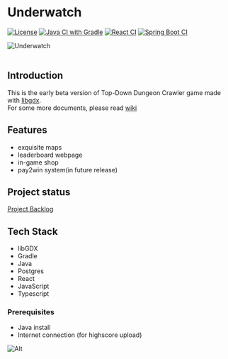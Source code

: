 # Underwatch

[![License](https://img.shields.io/github/license/SE-TINF22B6/Underwatch)](https://github.com/SE-TINF22B6/Underwatch/blob/main/LICENSE)
[![Java CI with Gradle](https://github.com/SE-TINF22B6/Underwatch/actions/workflows/gradle.yml/badge.svg)](https://github.com/SE-TINF22B6/Underwatch/actions/workflows/gradle.yml)
[![React CI](https://github.com/SE-TINF22B6/Underwatch/actions/workflows/react.yml/badge.svg)](https://github.com/SE-TINF22B6/Underwatch/actions/workflows/react.yml)
[![Spring Boot CI](https://github.com/SE-TINF22B6/Underwatch/actions/workflows/spring.yml/badge.svg)](https://github.com/SE-TINF22B6/Underwatch/actions/workflows/spring.yml)

![Underwatch](https://github.com/SE-TINF22B6/Underwatch/assets/11832982/3be5656e-642a-4601-b716-2d651e1303f9)
<br />
<br />

## Introduction

This is the early beta version of Top-Down Dungeon Crawler game made with [libgdx](https://libgdx.com/).</br>
For some more documents, please read [wiki](https://github.com/SE-TINF22B6/Underwatch/wiki/System-Architecture-Documentation)

## Features

- exquisite maps
- leaderboard webpage
- in-game shop
- pay2win system(in future release)

## Project status
[Project Backlog](https://github.com/orgs/SE-TINF22B6/projects/12/)


## Tech Stack

- libGDX
- Gradle
- Java
- Postgres
- React
- JavaScript
- Typescript

### Prerequisites

- Java install
- Internet connection (for highscore upload)

![Alt](https://repobeats.axiom.co/api/embed/bd7f956aef3abb0274179cd83521e32f27852877.svg "Repobeats analytics image")
